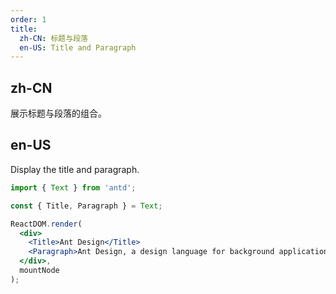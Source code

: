 ```yaml
---
order: 1
title:
  zh-CN: 标题与段落
  en-US: Title and Paragraph
---
```


## zh-CN

展示标题与段落的组合。

## en-US

Display the title and paragraph.

```jsx
import { Text } from 'antd';

const { Title, Paragraph } = Text;

ReactDOM.render(
  <div>
    <Title>Ant Design</Title>
    <Paragraph>Ant Design, a design language for background applications, is refined by Ant UED Team.</Paragraph>
  </div>,
  mountNode
);
```
